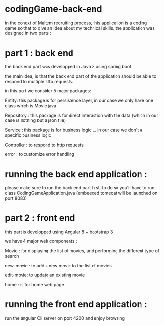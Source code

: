 # codingGame-back-end

in the conext of Maltem recruiting process, this application is a coding game so that to give an idea about my technical skills.
the application was designed in two parts :

# part 1 : back end 
the back end part was developped in Java 8 using spring boot.

the main idea, is that the back end part of the application should be able to respond to multiple http requests.

in this part we consider 5 major packages:

 Entity: this package is for persistence layer, in our case we only have one class which is Movie.java
 
 Repository : this package is for direct interaction with the data (which in our case is nothing but a json file)
 
 Service : this package is for business logic ... in our case we don't a specific business logic
 
 Controller : to respond to http requests
 
 error : to customize error handling
 
 # running the back end application :
 
 please make sure to run the back end part first. to do so you'll have to run class CodingGameApplication.java (embeeded tomecat 
 will be launched on port 8080)
 
 # part 2 : front end
 
 this part is developped using Angular 8 + bootstrap 3
 
 we have 4 major web components :
 
 Movie : for displaying the list of movies, and performing the different type of search
 
 new-movie : to add a new movie to the list of movies
 
 edit-movie: to update an existing movie
 
 home : is for home web page
 
  # running the front end application :
  
  run the angular Cli server on port 4200 and enjoy browsing

